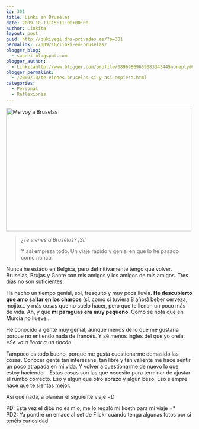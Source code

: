 ```yaml
---
id: 301
title: Linki en Bruselas
date: 2009-10-11T15:11:00+00:00
author: Linkita
layout: post
guid: http://qukiyegi.dns-privadas.es/?p=301
permalink: /2009/10/linki-en-bruselas/
blogger_blog:
  - sonnei.blogspot.com
blogger_author:
  - Linkitahttp://www.blogger.com/profile/08969869659383343445noreply@blogger.com
blogger_permalink:
  - /2009/10/te-vienes-bruselas-si-y-asi-empieza.html
categories:
  - Personal
  - Reflexiones
---
```

[](http://www.flickr.com/photos/linkita/3989152381/ "Me voy a Bruselas by Linkita, on Flickr")[<img src="http://farm3.static.flickr.com/2436/3989152381_9653ec2a06.jpg" alt="Me voy a Bruselas" height="333" width="500" />](http://www.flickr.com/photos/linkita/3989152381/ "Me voy a Bruselas by Linkita, on Flickr")  
<span style="font-style: italic;"></span>  


> <span style="font-style: italic;">¿Te vienes a Bruselas? ¡Sí!</span></p>
Y así empieza todo. Un viaje rápido y genial en que lo he pasado como nunca.

Nunca he estado en Bélgica, pero definitivamente tengo que volver. Bruselas, Brujas y Gante con mis amigos y los amigos de mis amigos. Tres días no son suficientes.

Ha hecho un tiempo genial, sol, fresquito y muy poca lluvia. <span style="font-weight: bold;">He descubierto que amo saltar en los charcos</span> (sí, como si tuviera 8 años) beber cerveza, mojito&#8230; y más cosas que no suelo hacer, pero que te llenan un poco más de vida. Ah, y que <span style="font-weight: bold;">mi paragüas era muy pequeño</span>. Cómo se nota que en Murcia no llueve&#8230;

He conocido a gente muy genial, aunque menos de lo que me gustaría porque no entiendo nada de francés. Y sé menos inglés del que yo creía. <span style="font-style: italic;">*Se va a llorar a un rincón.</span>

Tampoco es todo bueno, porque me gusta cuestionarme demasido las cosas. Conocer gente tan interesane, tan libre y tan valiente me hace sentir un poco atrapada en mi vida. Y volver a cuestionarme de nuevo lo que estoy haciendo&#8230; Estas cosas son las que necesito para terminar de ajustar el rumbo correcto. Eso y algún que otro abrazo y algún beso. Eso siempre hace que te sientas mejor.

Así que nada, a planear el siguiente viaje =D

PD: Esta vez el dibu no es mio, me lo regaló mi koeth para mi viaje =*  
PD2: Ya pondré un enlace al set de Flickr cuando tenga algunas fotos por si tenéis curiosidad.